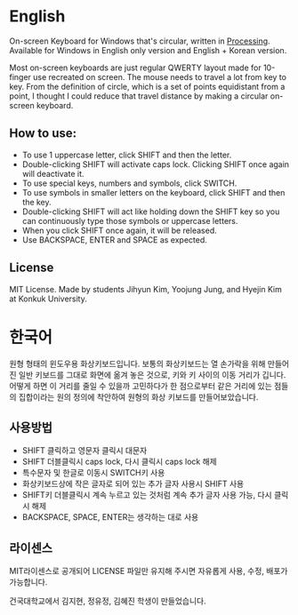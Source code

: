 # English
On-screen Keyboard for Windows that's circular, written in [Processing](https://processing.org/). Available for Windows in English only version and English + Korean version.

Most on-screen keyboards are just regular QWERTY layout made for 10-finger use recreated on screen. The mouse needs to travel a lot from key to key. From the definition of circle, which is a set of points equidistant from a point, I thought I could reduce that travel distance by making a circular on-screen keyboard.

## How to use:

* To use 1 uppercase letter, click SHIFT and then the letter.
* Double-clicking SHIFT will activate caps lock. Clicking SHIFT once again will deactivate it.
* To use special keys, numbers and symbols, click SWITCH.
* To use symbols in smaller letters on the keyboard, click SHIFT and then the key.
* Double-clicking SHIFT will act like holding down the SHIFT key so you can continuously type those symbols or uppercase letters.
* When you click SHIFT once again, it will be released.
* Use BACKSPACE, ENTER and SPACE as expected.


## License
MIT License. Made by students Jihyun Kim, Yoojung Jung, and Hyejin Kim at Konkuk University.

# 한국어
원형 형태의 윈도우용 화상키보드입니다. 보통의 화상키보드는 열 손가락을 위해 만들어진 일반 키보드를 그대로 화면에 옮겨 놓은 것으로, 키와 키 사이의 이동 거리가 깁니다. 어떻게 하면 이 거리를 줄일 수 있을까 고민하다가 한 점으로부터 같은 거리에 있는 점들의 집합이라는 원의 정의에 착안하여 원형의 화상 키보드를 만들어보았습니다.

## 사용방법

* SHIFT 클릭하고 영문자 클릭시 대문자
* SHIFT 더블클릭시 caps lock, 다시 클릭시 caps lock 해제
* 특수문자 및 한글로 이동시 SWITCH키 사용
* 화상키보드상에 작은 글자로 되어 있는 추가 글자 사용시 SHIFT 사용
* SHIFT키 더블클릭시 계속 누르고 있는 것처럼 계속 추가 글자 사용 가능, 다시 클릭시 해제
* BACKSPACE, SPACE, ENTER는 생각하는 대로 사용

## 라이센스
MIT라이센스로 공개되어 LICENSE 파일만 유지해 주시면 자유롭게 사용, 수정, 배포가 가능합니다.

건국대학교에서 김지현, 정유정, 김혜진 학생이 만들었습니다.
